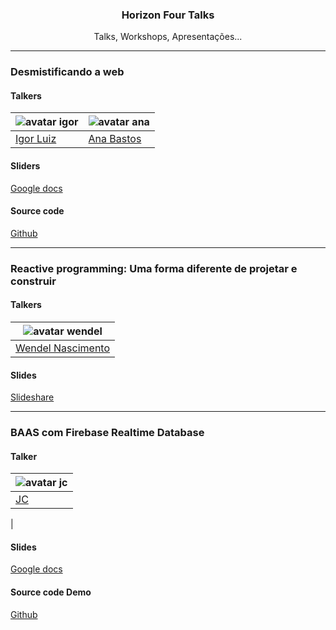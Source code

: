<p align="center">
  <h3 align="center">Horizon Four Talks</h3>
  <p align="center">Talks, Workshops, Apresentações...</p>
</p>

---

### Desmistificando a web

#### Talkers
![avatar igor](https://avatars1.githubusercontent.com/u/9022134?v=3&s=100) | ![avatar ana](https://avatars0.githubusercontent.com/u/10088900?v=3&s=100)
-------------------------------------------------------------------------- | --------------------------------------------------------------------------
  [Igor Luiz](https://github.com/halfeld)                                  |  [Ana Bastos](https://github.com/anabastos)

#### Sliders
[Google docs](https://docs.google.com/presentation/d/1lQTgjlpUXXfW60txXwl5Zopgt9A0-E-Pe-FFzFPJBGA/edit?usp=sharing)

#### Source code
[Github](https://github.com/anabastos/gatil-ascii-api)

---

### Reactive programming: Uma forma diferente de projetar e construir

#### Talkers
![avatar wendel](https://avatars2.githubusercontent.com/u/12970118?v=4&u=0748d321126f965787c6b41ef23bf254d810208d&s=100) |
-------------------------------------------------------------------------- |
  [Wendel Nascimento](https://github.com/wendelnascimento)                 |  

#### Slides
[Slideshare](https://www.slideshare.net/WendelNascimento2/reactive-thinking)

---

### BAAS com Firebase Realtime Database

#### Talker
![avatar jc](https://avatars2.githubusercontent.com/u/15002052?v=4&u=b5212fba292acceda9dafd7016f9768a888666e0&s=100) |
-------------------------------------------------------------------------- |
  [JC](https://github.com/julioc98)                 | 
|

#### Slides
[Google docs](https://docs.google.com/presentation/d/1dsbh4PTQ61tj44CvAhOb1jtPMJ1eS7w9q1I6plePbAg/edit?usp=sharing)


#### Source code Demo
[Github](https://github.com/julioc98/talk-firebase)
